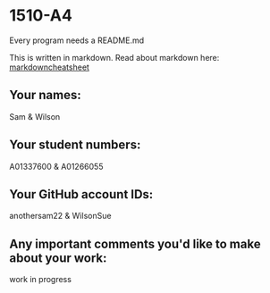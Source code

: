 # 1510-A4

Every program needs a README.md

This is written in markdown. Read about markdown here: [markdowncheatsheet](https://www.markdownguide.org/cheat-sheet/)

## Your names:
Sam & Wilson

## Your student numbers:
A01337600 & A01266055

## Your GitHub account IDs:
anothersam22 & WilsonSue

## Any important comments you'd like to make about your work:
work in progress

